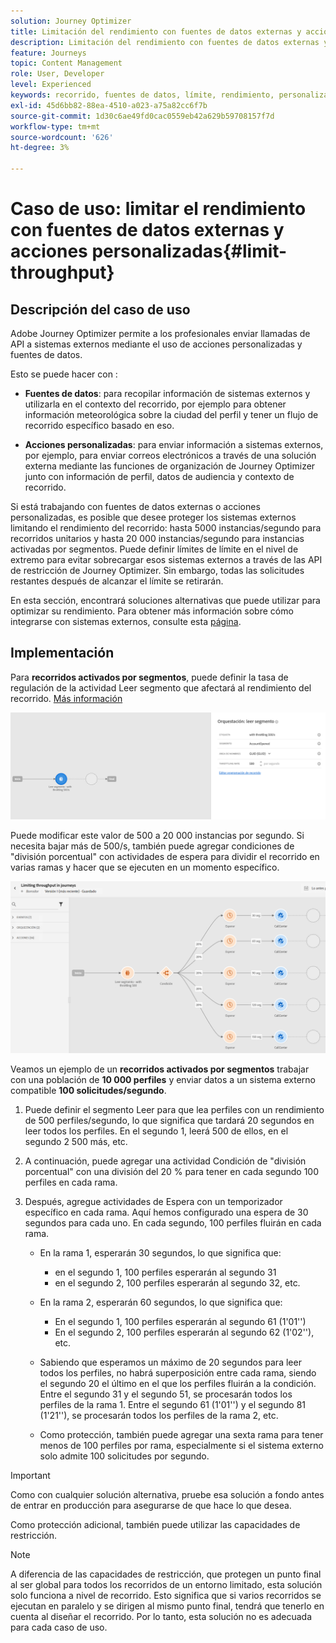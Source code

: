 ```yaml
---
solution: Journey Optimizer
title: Limitación del rendimiento con fuentes de datos externas y acciones personalizadas
description: Limitación del rendimiento con fuentes de datos externas y acciones personalizadas
feature: Journeys
topic: Content Management
role: User, Developer
level: Experienced
keywords: recorrido, fuentes de datos, límite, rendimiento, personalizado, acciones
exl-id: 45d6bb82-88ea-4510-a023-a75a82cc6f7b
source-git-commit: 1d30c6ae49fd0cac0559eb42a629b59708157f7d
workflow-type: tm+mt
source-wordcount: '626'
ht-degree: 3%

---
```


# Caso de uso: limitar el rendimiento con fuentes de datos externas y acciones personalizadas{#limit-throughput}

## Descripción del caso de uso

Adobe Journey Optimizer permite a los profesionales enviar llamadas de API a sistemas externos mediante el uso de acciones personalizadas y fuentes de datos.

Esto se puede hacer con :

* **Fuentes de datos**: para recopilar información de sistemas externos y utilizarla en el contexto del recorrido, por ejemplo para obtener información meteorológica sobre la ciudad del perfil y tener un flujo de recorrido específico basado en eso.

* **Acciones personalizadas**: para enviar información a sistemas externos, por ejemplo, para enviar correos electrónicos a través de una solución externa mediante las funciones de organización de Journey Optimizer junto con información de perfil, datos de audiencia y contexto de recorrido.

Si está trabajando con fuentes de datos externas o acciones personalizadas, es posible que desee proteger los sistemas externos limitando el rendimiento del recorrido: hasta 5000 instancias/segundo para recorridos unitarios y hasta 20 000 instancias/segundo para instancias activadas por segmentos. Puede definir límites de límite en el nivel de extremo para evitar sobrecargar esos sistemas externos a través de las API de restricción de Journey Optimizer. Sin embargo, todas las solicitudes restantes después de alcanzar el límite se retirarán.

En esta sección, encontrará soluciones alternativas que puede utilizar para optimizar su rendimiento. Para obtener más información sobre cómo integrarse con sistemas externos, consulte esta [página](../configuration/external-systems.md).

## Implementación

Para **recorridos activados por segmentos**, puede definir la tasa de regulación de la actividad Leer segmento que afectará al rendimiento del recorrido.  [Más información](../building-journeys/read-segment.md)

![](assets/limit-throughput-1.png)

Puede modificar este valor de 500 a 20 000 instancias por segundo. Si necesita bajar más de 500/s, también puede agregar condiciones de &quot;división porcentual&quot; con actividades de espera para dividir el recorrido en varias ramas y hacer que se ejecuten en un momento específico.

![](assets/limit-throughput-2.png)

Veamos un ejemplo de un **recorridos activados por segmentos** trabajar con una población de **10 000 perfiles** y enviar datos a un sistema externo compatible **100 solicitudes/segundo**.

1. Puede definir el segmento Leer para que lea perfiles con un rendimiento de 500 perfiles/segundo, lo que significa que tardará 20 segundos en leer todos los perfiles. En el segundo 1, leerá 500 de ellos, en el segundo 2 500 más, etc.

1. A continuación, puede agregar una actividad Condición de &quot;división porcentual&quot; con una división del 20 % para tener en cada segundo 100 perfiles en cada rama.

1. Después, agregue actividades de Espera con un temporizador específico en cada rama. Aquí hemos configurado una espera de 30 segundos para cada uno. En cada segundo, 100 perfiles fluirán en cada rama.

   * En la rama 1, esperarán 30 segundos, lo que significa que:
      * en el segundo 1, 100 perfiles esperarán al segundo 31
      * en el segundo 2, 100 perfiles esperarán al segundo 32, etc.
   * En la rama 2, esperarán 60 segundos, lo que significa que:
      * En el segundo 1, 100 perfiles esperarán al segundo 61 (1&#39;01&#39;&#39;)
      * En el segundo 2, 100 perfiles esperarán al segundo 62 (1&#39;02&#39;&#39;), etc.
   * Sabiendo que esperamos un máximo de 20 segundos para leer todos los perfiles, no habrá superposición entre cada rama, siendo el segundo 20 el último en el que los perfiles fluirán a la condición. Entre el segundo 31 y el segundo 51, se procesarán todos los perfiles de la rama 1. Entre el segundo 61 (1&#39;01&#39;&#39;) y el segundo 81 (1&#39;21&#39;&#39;), se procesarán todos los perfiles de la rama 2, etc.

   * Como protección, también puede agregar una sexta rama para tener menos de 100 perfiles por rama, especialmente si el sistema externo solo admite 100 solicitudes por segundo.



>[!IMPORTANT]
>
>Como con cualquier solución alternativa, pruebe esa solución a fondo antes de entrar en producción para asegurarse de que hace lo que desea.

Como protección adicional, también puede utilizar las capacidades de restricción.

>[!NOTE]
>
>A diferencia de las capacidades de restricción, que protegen un punto final al ser global para todos los recorridos de un entorno limitado, esta solución solo funciona a nivel de recorrido. Esto significa que si varios recorridos se ejecutan en paralelo y se dirigen al mismo punto final, tendrá que tenerlo en cuenta al diseñar el recorrido. Por lo tanto, esta solución no es adecuada para cada caso de uso.

